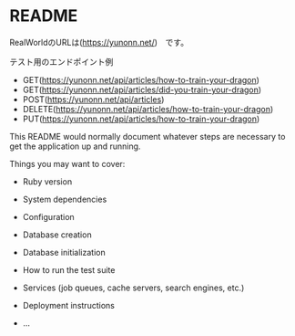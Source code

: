 # README

RealWorldのURLは(https://yunonn.net/)　です。

テスト用のエンドポイント例
- GET(https://yunonn.net/api/articles/how-to-train-your-dragon)
- GET(https://yunonn.net/api/articles/did-you-train-your-dragon)
- POST(https://yunonn.net/api/articles)
- DELETE(https://yunonn.net/api/articles/how-to-train-your-dragon)
- PUT(https://yunonn.net/api/articles/how-to-train-your-dragon)

This README would normally document whatever steps are necessary to get the
application up and running.

Things you may want to cover:

* Ruby version

* System dependencies

* Configuration

* Database creation

* Database initialization

* How to run the test suite

* Services (job queues, cache servers, search engines, etc.)

* Deployment instructions

* ...
